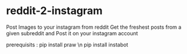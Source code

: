 # reddit-2-instagram
Post Images to your instagram from reddit
Get the freshest posts from a given subreddit and Post it on your instagram account

prerequisits :
pip install praw \n
pip install instabot
